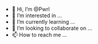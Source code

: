 - 👋 Hi, I’m @Pwrl
- 👀 I’m interested in ...
- 🌱 I’m currently learning ...
- 💞️ I’m looking to collaborate on ...
- 📫 How to reach me ...

<!---
Pwrl/Pwrl is a ✨ special ✨ repository because its `README.md` (this file) appears on your GitHub profile.
You can click the Preview link to take a look at your changes.
--->

